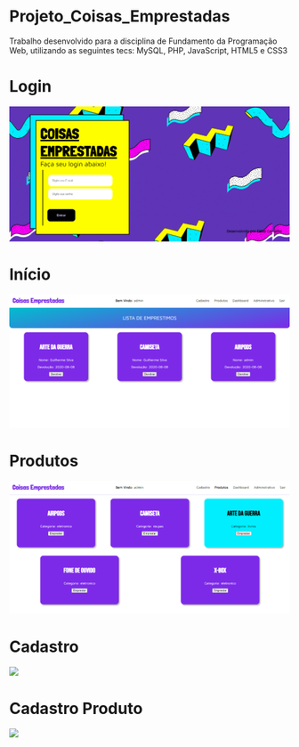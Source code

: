 # Projeto_Coisas_Emprestadas
Trabalho desenvolvido para a disciplina de Fundamento da Programação Web, utilizando as seguintes tecs: MySQL, PHP, JavaScript, HTML5 e CSS3

# Login

<img src="/assets/img/home.png">
<br>


# Início

<img src="/assets/img/list.png">
<br>

# Produtos

<img src="/assets/img/produtos.png">

<br>

# Cadastro

<img src="/assets/img/cadastro.png">

<br>

# Cadastro Produto

<img src="/assets/img/cadastroproduto.png">

<br>